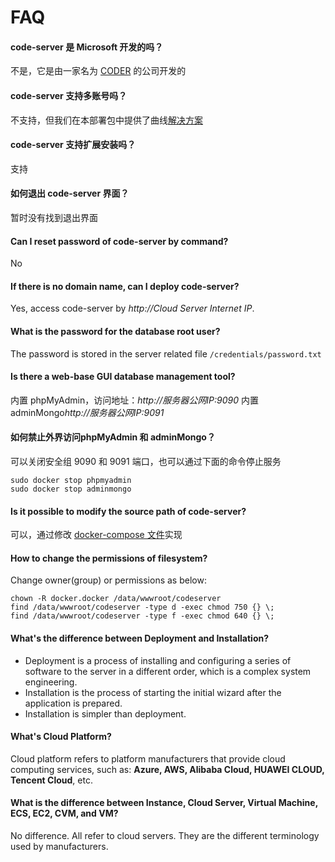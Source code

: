# FAQ

#### code-server 是 Microsoft 开发的吗？

不是，它是由一家名为 [CODER](https://coder.com/) 的公司开发的

#### code-server 支持多账号吗？

不支持，但我们在本部署包中提供了曲线[解决方案](/zh/solution-more.md#多开发者协同)

#### code-server 支持扩展安装吗？

支持

#### 如何退出 code-server 界面？

暂时没有找到退出界面

#### Can I reset password of code-server by command?

No

#### If there is no domain name, can I deploy code-server?

Yes, access code-server by *http://Cloud Server Internet IP*.

#### What is the password for the database root user?

The password is stored in the server related file `/credentials/password.txt`

#### Is there a web-base GUI database management tool?

内置 phpMyAdmin，访问地址：*http://服务器公网IP:9090*
内置 adminMongo*http://服务器公网IP:9091*

#### 如何禁止外界访问phpMyAdmin 和 adminMongo？

可以关闭安全组 9090 和 9091 端口，也可以通过下面的命令停止服务

```
sudo docker stop phpmyadmin
sudo docker stop adminmongo
```

#### Is it possible to modify the source path of code-server?

可以，通过修改 [docker-compose 文件](/zh/stack-components.md#code-server)实现

#### How to change the permissions of filesystem?

Change owner(group) or permissions as below:

```shell
chown -R docker.docker /data/wwwroot/codeserver
find /data/wwwroot/codeserver -type d -exec chmod 750 {} \;
find /data/wwwroot/codeserver -type f -exec chmod 640 {} \;
```
#### What's the difference between Deployment and Installation?

- Deployment is a process of installing and configuring a series of software to the server in a different order, which is a complex system engineering.  
- Installation is the process of starting the initial wizard after the application is prepared.  
- Installation is simpler than deployment. 

#### What's Cloud Platform?

Cloud platform refers to platform manufacturers that provide cloud computing services, such as: **Azure, AWS, Alibaba Cloud, HUAWEI CLOUD, Tencent Cloud**, etc.

#### What is the difference between Instance, Cloud Server, Virtual Machine, ECS, EC2, CVM, and VM?

No difference. All refer to cloud servers. They are the different terminology used by manufacturers.